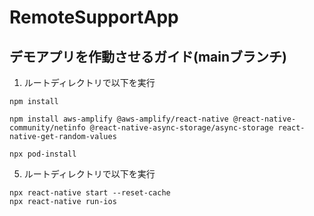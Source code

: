 # RemoteSupportApp
## デモアプリを作動させるガイド(mainブランチ)
1. ルートディレクトリで以下を実行

```
npm install
```
```
npm install aws-amplify @aws-amplify/react-native @react-native-community/netinfo @react-native-async-storage/async-storage react-native-get-random-values
```
```
npx pod-install
```
5. ルートディレクトリで以下を実行
```
npx react-native start --reset-cache
npx react-native run-ios
```


